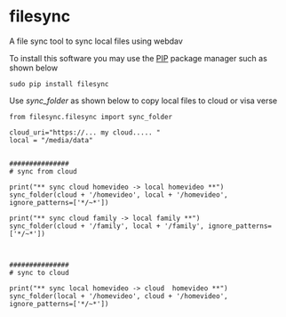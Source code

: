 # filesync
A file sync tool to sync local files using webdav

To install this software you may use the [PIP](https://realpython.com/what-is-pip/) package manager such as shown below
```
sudo pip install filesync
```

Use *sync_folder* as shown below to copy local files to cloud or visa verse

```
from filesync.filesync import sync_folder

cloud_uri="https://... my cloud..... "
local = "/media/data"


###############
# sync from cloud

print("** sync cloud homevideo -> local homevideo **")
sync_folder(cloud + '/homevideo', local + '/homevideo', ignore_patterns=['*/~*'])

print("** sync cloud family -> local family **")
sync_folder(cloud + '/family', local + '/family', ignore_patterns=['*/~*'])



###############
# sync to cloud

print("** sync local homevideo -> cloud  homevideo **")
sync_folder(local + '/homevideo', cloud + '/homevideo', ignore_patterns=['*/~*'])
```

